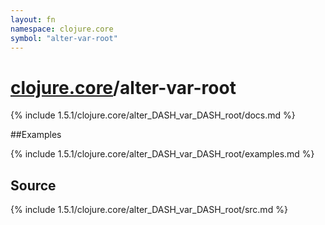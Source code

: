 ```yaml
---
layout: fn
namespace: clojure.core
symbol: "alter-var-root"
---
```


# [clojure.core](../)/alter-var-root

{% include 1.5.1/clojure.core/alter_DASH_var_DASH_root/docs.md %}

##Examples

{% include 1.5.1/clojure.core/alter_DASH_var_DASH_root/examples.md %}
## Source
{% include 1.5.1/clojure.core/alter_DASH_var_DASH_root/src.md %}

